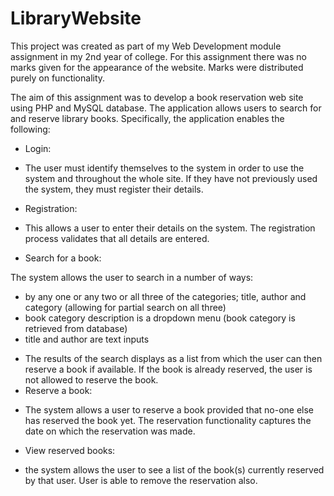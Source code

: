 # LibraryWebsite

This project was created as part of my Web Development module assignment in my 2nd year of college. For this assignment there was no marks given for the appearance of the website. Marks were distributed purely on functionality.

The aim of this assignment was to develop a book reservation web site using PHP and MySQL database. The application allows users to search for and reserve library books. Specifically, the application enables the following:
- Login:
 * The user must identify themselves to the system in order to use the system and throughout the whole site. If they have not previously used the system, they must register their details.
- Registration:
 * This allows a user to enter their details on the system. The registration process validates that all details are entered.
- Search for a book:
 
 The system allows the user to search in a number of ways: 
 * by any one or any two or all three of the categories; title, author and category (allowing for partial search on all three)
 * book category description is a dropdown menu (book category is retrieved from database)
 * title and author are text inputs
- The results of the search displays as a list from which the user can then reserve a book if available. If the book is already reserved, the user is not allowed to reserve the book.
- Reserve a book:
 * The system allows a user to reserve a book provided that no-one else has reserved the book yet. The reservation functionality captures the date on which the reservation was made.
- View reserved books:
 * the system allows the user to see a list of the book(s) currently reserved by that user. User is able to remove the reservation also.

